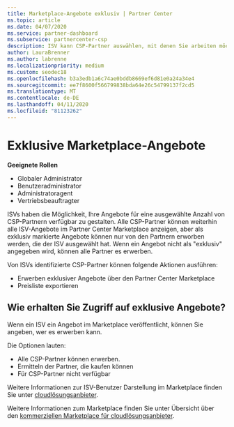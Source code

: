 ```yaml
---
title: Marketplace-Angebote exklusiv | Partner Center
ms.topic: article
ms.date: 04/07/2020
ms.service: partner-dashboard
ms.subservice: partnercenter-csp
description: ISV kann CSP-Partner auswählen, mit denen Sie arbeiten möchten, indem Sie Ihre Angebote exklusiv gestalten.
author: LauraBrenner
ms.author: labrenne
ms.localizationpriority: medium
ms.custom: seodec18
ms.openlocfilehash: b3a3edb1a6c74ae0bddb8669ef6d81e0a24a34e4
ms.sourcegitcommit: ee7f8600f566799838bda64e26c54799137f2cd5
ms.translationtype: MT
ms.contentlocale: de-DE
ms.lasthandoff: 04/11/2020
ms.locfileid: "81123262"
---
```

# <a name="marketplace-exclusive-offers"></a>Exklusive Marketplace-Angebote

**Geeignete Rollen**
-    Globaler Administrator
-    Benutzeradministrator
-    Administratoragent
-    Vertriebsbeauftragter

ISVs haben die Möglichkeit, Ihre Angebote für eine ausgewählte Anzahl von CSP-Partnern verfügbar zu gestalten. Alle CSP-Partner können weiterhin alle ISV-Angebote im Partner Center Marketplace anzeigen, aber als exklusiv markierte Angebote können nur von den Partnern erworben werden, die der ISV ausgewählt hat. Wenn ein Angebot nicht als "exklusiv" angegeben wird, können alle Partner es erwerben.

Von ISVs identifizierte CSP-Partner können folgende Aktionen ausführen:

- Erwerben exklusiver Angebote über den Partner Center Marketplace
- Preisliste exportieren

## <a name="how-do-you-gain-access-to-exclusive-offers"></a>Wie erhalten Sie Zugriff auf exklusive Angebote?

Wenn ein ISV ein Angebot im Marketplace veröffentlicht, können Sie angeben, wer es erwerben kann. 

Die Optionen lauten:

- Alle CSP-Partner können erwerben.
- Ermitteln der Partner, die kaufen können
- Für CSP-Partner nicht verfügbar

Weitere Informationen zur ISV-Benutzer Darstellung im Marketplace finden Sie unter [cloudlösungsanbieter](https://docs.microsoft.com/azure/marketplace/cloud-solution-providers).

Weitere Informationen zum Marketplace finden Sie unter Übersicht über den [kommerziellen Marketplace für cloudlösungsanbieter](csp-commercial-marketplace-overview.md).
